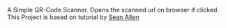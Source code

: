 A Simple QR-Code Scanner. Opens the scanned url on browser if clicked.
This Project is based on tutorial by [Sean Allen](https://seanallen.teachable.com/courses/swiftui-fundamentals/lectures/26946256)
